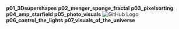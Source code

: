 **p01_3Dsupershapes**
**p02_menger_sponge_fractal**
**p03_pixelsorting**
**p04_amp_starfield**
**p05_photo_visuals**
![GitHub Logo](/Users/manuel/Desktop/Studium/1.Semester/Processing/Documentation/p05_photo_visuals/result.png)
**p06_control_the_lights**
**p07_visuals_of_the_universe**
